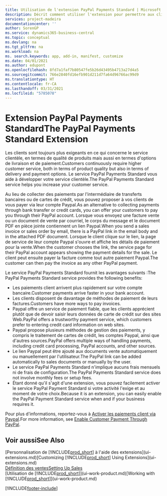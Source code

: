```yaml
---
title: Utilisation de l'extension PayPal Payments Standard | Microsoft Docs
description: Décrit comment utiliser l'extension pour permettre aux clients d'effectuer des paiements avec Paypal.
services: project-madeira
documentationcenter: ''
author: SorenGP
ms.service: dynamics365-business-central
ms.topic: conceptual
ms.devlang: na
ms.tgt_pltfrm: na
ms.workload: na
ms. search.keywords: app, add-in, manifest, customize
ms.date: 04/01/2021
ms.author: edupont
ms.openlocfilehash: 8fd7a1faf7b80547fe5b26d43495b4713a27d4a5
ms.sourcegitcommit: 766e2840fd16efb901d211d7fa64d96766ac99d9
ms.translationtype: HT
ms.contentlocale: fr-CA
ms.lasthandoff: 03/31/2021
ms.locfileid: "5785078"
---
```

# <a name="the-paypal-payments-standard-extension"></a><span data-ttu-id="adac3-103">Extension PayPal Payments Standard</span><span class="sxs-lookup"><span data-stu-id="adac3-103">The PayPal Payments Standard Extension</span></span>
<span data-ttu-id="adac3-104">Les clients sont toujours plus exigeants en ce qui concerne le service clientèle, en termes de qualité de produits mais aussi en termes d'options de livraison et de paiement.</span><span class="sxs-lookup"><span data-stu-id="adac3-104">Customers continuously require higher customer service, both in terms of product quality but also in terms of delivery and payment options.</span></span> <span data-ttu-id="adac3-105">Le service PayPal Payments Standard vous aide à développer votre service clientèle.</span><span class="sxs-lookup"><span data-stu-id="adac3-105">The PayPal Payments Standard service helps you increase your customer service.</span></span>

<span data-ttu-id="adac3-106">Au lieu de collecter des paiements par l'intermédiaire de transferts bancaires ou de cartes de crédit, vous pouvez proposer à vos clients de vous payer via leur compte Paypal.</span><span class="sxs-lookup"><span data-stu-id="adac3-106">As an alternative to collecting payments through bank transfer or credit cards, you can offer your customers to pay you through their PayPal account.</span></span> <span data-ttu-id="adac3-107">Lorsque vous envoyez une facture vente ou un document de vente par courriel, le corps du message et le document PDF en pièce jointe contiennent un lien Paypal.</span><span class="sxs-lookup"><span data-stu-id="adac3-107">When you send a sales invoice or sales order by email, there is a PayPal link in the email body and in the attached PDF document.</span></span> <span data-ttu-id="adac3-108">Lorsque le client clique sur le lien, la page de service de leur compte Paypal s'ouvre et affiche les détails de paiement pour la vente.</span><span class="sxs-lookup"><span data-stu-id="adac3-108">When the customer chooses the link, the service page for their PayPal account appears showing the payment details for the sale.</span></span> <span data-ttu-id="adac3-109">Le client peut ensuite payer la facture comme tout autre paiement Paypal.</span><span class="sxs-lookup"><span data-stu-id="adac3-109">The customer can then pay the invoice as any other PayPal payment.</span></span>

<span data-ttu-id="adac3-110">Le service PayPal Payments Standard fournit les avantages suivants :</span><span class="sxs-lookup"><span data-stu-id="adac3-110">The PayPal Payments Standard service provides the following benefits:</span></span>

* <span data-ttu-id="adac3-111">Les paiements client arrivent plus rapidement sur votre compte bancaire.</span><span class="sxs-lookup"><span data-stu-id="adac3-111">Customer payments arrive faster in your bank account.</span></span>
* <span data-ttu-id="adac3-112">Les clients disposent de davantage de méthodes de paiement de leurs factures.</span><span class="sxs-lookup"><span data-stu-id="adac3-112">Customers have more ways to pay invoices.</span></span>
* <span data-ttu-id="adac3-113">Paypal offre un service de paiement fiable, que les clients apprécient plutôt que de devoir saisir leurs données de carte de crédit sur des sites Web.</span><span class="sxs-lookup"><span data-stu-id="adac3-113">PayPal offers a trustworthy payment service, which customers prefer to entering credit card information on web sites.</span></span>
* <span data-ttu-id="adac3-114">Paypal propose plusieurs méthodes de gestion des paiements, y compris le traitement de cartes de crédit, les comptes Paypal, ainsi que d'autres sources.</span><span class="sxs-lookup"><span data-stu-id="adac3-114">PayPal offers multiple ways of handling payments, including credit card processing, PayPal accounts, and other sources.</span></span>
* <span data-ttu-id="adac3-115">Le lien Paypal peut être ajouté aux documents vente automatiquement ou manuellement par l'utilisateur.</span><span class="sxs-lookup"><span data-stu-id="adac3-115">The PayPal link can be added automatically to sales documents or manually by the user.</span></span>
* <span data-ttu-id="adac3-116">Le service PayPal Payments Standard n'implique aucuns frais mensuels ni de frais de configuration.</span><span class="sxs-lookup"><span data-stu-id="adac3-116">The PayPal Payments Standard service does not involve monthly fees or setup fees.</span></span>
* <span data-ttu-id="adac3-117">Étant donné qu'il s'agit d'une extension, vous pouvez facilement activer le service PayPal Payment Standard si votre activité l'exige et au moment de votre choix.</span><span class="sxs-lookup"><span data-stu-id="adac3-117">Because it is an extension, you can easily enable the PayPal Payment Standard service when and if your business requires it.</span></span>  

<span data-ttu-id="adac3-118">Pour plus d'informations, reportez-vous à [Activer les paiements client via Paypal](sales-how-enable-payment-service-extensions.md).</span><span class="sxs-lookup"><span data-stu-id="adac3-118">For more information, see [Enable Customer Payment Through PayPal](sales-how-enable-payment-service-extensions.md).</span></span>

## <a name="see-also"></a><span data-ttu-id="adac3-119">Voir aussi</span><span class="sxs-lookup"><span data-stu-id="adac3-119">See Also</span></span>
<span data-ttu-id="adac3-120">[Personnalisation de [!INCLUDE[prod_short](includes/prod_short.md)] à l'aide des extensions](ui-extensions.md)</span><span class="sxs-lookup"><span data-stu-id="adac3-120">[Customizing [!INCLUDE[prod_short](includes/prod_short.md)] Using Extensions](ui-extensions.md)</span></span>  
[<span data-ttu-id="adac3-121">Définition des ventes</span><span class="sxs-lookup"><span data-stu-id="adac3-121">Setting Up Sales</span></span>](sales-setup-sales.md)  
<span data-ttu-id="adac3-122">[Utilisation de [!INCLUDE[prod_short](includes/prod_short.md)]](ui-work-product.md)</span><span class="sxs-lookup"><span data-stu-id="adac3-122">[Working with [!INCLUDE[prod_short](includes/prod_short.md)]](ui-work-product.md)</span></span>


[!INCLUDE[footer-include](includes/footer-banner.md)]